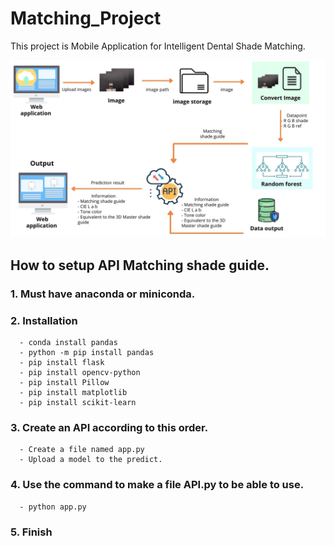 # Matching_Project

This project is Mobile Application for Intelligent Dental Shade Matching.


![pic](Flowchart.jpg)

## How to setup API Matching shade guide. 

### 1. Must have anaconda or miniconda.
### 2. Installation 
      - conda install pandas
      - python -m pip install pandas
      - pip install flask
      - pip install opencv-python
      - pip install Pillow
      - pip install matplotlib
      - pip install scikit-learn
### 3. Create an API according to this order.
      - Create a file named app.py 
      - Upload a model to the predict.
### 4. Use the command to make a file API.py to be able to use.
      - python app.py
### 5. Finish
